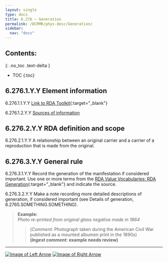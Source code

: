 ```yaml
---
layout: single
type: docs
title: 6.276 — Generation
permalink: /DCRMR/phys-desc/Generation/
sidebar:
  nav: "docs"
---
```


## Contents:
{: .no_toc .text-delta }

- TOC
{:toc}

## 6.276.1.Y.Y Element information

<a name="6.276.1.1.Y.Y">6.276.1.1.Y.Y</a> [Link to RDA Toolkit]( https://access.rdatoolkit.org/Content/Index?externalId=en-US_ala-d78bb586-ccb0-314f-8dc1-3f6747e22e53){:target="_blank"}

<a name="6.276.1.2.Y.Y">6.276.1.2.Y.Y</a> [Sources of information](/DCRMR/phys-desc/#6011-sources-of-information) 

## 6.276.2.Y.Y RDA definition and scope

<a name="6.276.2.1.Y.Y">6.276.2.1.Y.Y</a> A relationship between an original carrier and a carrier of a reproduction that is made from the original.

## 6.276.3.Y.Y General rule

<a name="6.276.3.1.Y.Y">6.276.3.1.Y.Y</a> Record the generation of the manifestation if considered important. Use one or more terms from the [RDA Value Vocabularies: RDA Generation](http://www.rdaregistry.info/termList/RDAGeneration/){:target="_blank"} and indicate the source.

<a name="6.276.3.2.Y.Y">6.276.3.2.Y.Y</a> Make a note recording more detailed descriptions of generation, if considered important (see Details of generation, 6.2765.SOMETHING.SOMETHING).

>**Example:**  
><CITE>Photo re-printed from original glass negative made in 1864</CITE>  
>>(*Comment*: Photograph taken during the American Civil War published as a mounted albumen print in the 1890s)  
>>**(*Ingest comment*: example needs review)**


---

[![Image of Left Arrow](https://rbms-bsc.github.io/DCRMR/assets/pictures/navigation/Arrow_Left.png "6.275 — Details of production method")](/DCRMR/phys-desc/Details-of-production-method/) [![Image of Right Arrow](https://rbms-bsc.github.io/DCRMR/assets/pictures/navigation/Arrow_Right.png "6.2765 — Details of generation")](/DCRMR/phys-desc/Details-of-generation/)